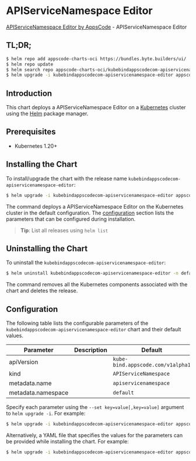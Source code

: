 # APIServiceNamespace Editor

[APIServiceNamespace Editor by AppsCode](https://appscode.com) - APIServiceNamespace Editor

## TL;DR;

```bash
$ helm repo add appscode-charts-oci https://bundles.byte.builders/ui/
$ helm repo update
$ helm search repo appscode-charts-oci/kubebindappscodecom-apiservicenamespace-editor --version=v0.6.0
$ helm upgrade -i kubebindappscodecom-apiservicenamespace-editor appscode-charts-oci/kubebindappscodecom-apiservicenamespace-editor -n default --create-namespace --version=v0.6.0
```

## Introduction

This chart deploys a APIServiceNamespace Editor on a [Kubernetes](http://kubernetes.io) cluster using the [Helm](https://helm.sh) package manager.

## Prerequisites

- Kubernetes 1.20+

## Installing the Chart

To install/upgrade the chart with the release name `kubebindappscodecom-apiservicenamespace-editor`:

```bash
$ helm upgrade -i kubebindappscodecom-apiservicenamespace-editor appscode-charts-oci/kubebindappscodecom-apiservicenamespace-editor -n default --create-namespace --version=v0.6.0
```

The command deploys a APIServiceNamespace Editor on the Kubernetes cluster in the default configuration. The [configuration](#configuration) section lists the parameters that can be configured during installation.

> **Tip**: List all releases using `helm list`

## Uninstalling the Chart

To uninstall the `kubebindappscodecom-apiservicenamespace-editor`:

```bash
$ helm uninstall kubebindappscodecom-apiservicenamespace-editor -n default
```

The command removes all the Kubernetes components associated with the chart and deletes the release.

## Configuration

The following table lists the configurable parameters of the `kubebindappscodecom-apiservicenamespace-editor` chart and their default values.

|     Parameter      | Description |                   Default                    |
|--------------------|-------------|----------------------------------------------|
| apiVersion         |             | <code>kube-bind.appscode.com/v1alpha1</code> |
| kind               |             | <code>APIServiceNamespace</code>             |
| metadata.name      |             | <code>apiservicenamespace</code>             |
| metadata.namespace |             | <code>default</code>                         |


Specify each parameter using the `--set key=value[,key=value]` argument to `helm upgrade -i`. For example:

```bash
$ helm upgrade -i kubebindappscodecom-apiservicenamespace-editor appscode-charts-oci/kubebindappscodecom-apiservicenamespace-editor -n default --create-namespace --version=v0.6.0 --set apiVersion=kube-bind.appscode.com/v1alpha1
```

Alternatively, a YAML file that specifies the values for the parameters can be provided while
installing the chart. For example:

```bash
$ helm upgrade -i kubebindappscodecom-apiservicenamespace-editor appscode-charts-oci/kubebindappscodecom-apiservicenamespace-editor -n default --create-namespace --version=v0.6.0 --values values.yaml
```
